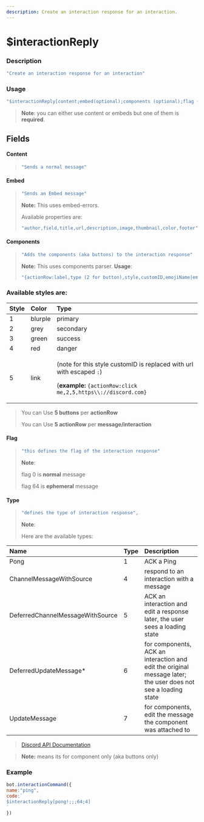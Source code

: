 ```yaml
---
description: Create an interaction response for an interaction.
---
```


# $interactionReply

### Description

```javascript
"Create an interaction response for an interaction"
```

### Usage

```javascript
"$interactionReply[content;embed(optional);components (optional);flag (optional);type (optional)]"
```

> **Note**: you can either use content or embeds but one of them is **required**.

## Fields

#### Content

> ```javascript
> "Sends a normal message"
> ```

#### Embed

> ```javascript
> "Sends an Embed message"
> ```
>
> **Note:** This uses embed-errors.
>
> Available properties are:
>
> ```javascript
> "author,field,title,url,description,image,thumbnail,color,footer"
> ```

#### Components

> ```javascript
> "Adds the components (aka buttons) to the interaction response"
> ```
>
> **Note:** This uses components parser. **Usage**:
>
> ```javascript
> "{actionRow:label,type (2 for button),style,customID,emojiName|emojiID|animated(true/false)(optional),disabled(true/false)(optional):...}"
> ```

### Available styles are:

<table>
  <thead>
    <tr>
      <th style="text-align:left">Style</th>
      <th style="text-align:left">Color</th>
      <th style="text-align:left">Type</th>
    </tr>
  </thead>
  <tbody>
    <tr>
      <td style="text-align:left">1</td>
      <td style="text-align:left">blurple</td>
      <td style="text-align:left">primary</td>
    </tr>
    <tr>
      <td style="text-align:left">2</td>
      <td style="text-align:left">grey</td>
      <td style="text-align:left">secondary</td>
    </tr>
    <tr>
      <td style="text-align:left">3</td>
      <td style="text-align:left">green</td>
      <td style="text-align:left">success</td>
    </tr>
    <tr>
      <td style="text-align:left">4</td>
      <td style="text-align:left">red</td>
      <td style="text-align:left">danger</td>
    </tr>
    <tr>
      <td style="text-align:left">5</td>
      <td style="text-align:left">link</td>
      <td style="text-align:left">
        <p>(note for this style customID is replaced with url with escaped <code>:</code>)</p>
        <p>(<b>example:</b>  <code>{actionRow:click me,2,5,https\\://discord.com}</code>
        </p>
      </td>
    </tr>
  </tbody>
</table>

> You can Use **5 buttons** per **actionRow**
>
> You can Use **5 actionRow** per **message/interaction**

#### Flag

> ```javascript
> "this defines the flag of the interaction response"
> ```
>
> **Note**:
>
> flag 0 is **normal** message
>
> flag 64 is **ephemeral** message

#### Type

> ```javascript
> "defines the type of interaction response",
> ```
>
> **Note**:
>
> Here are the available types:

| Name | Type | Description |
| :--- | :--- | :--- |
| Pong | 1 | ACK a Ping |
| ChannelMessageWithSource | 4 | respond to an interaction with a message |
| DeferredChannelMessageWithSource | 5 | ACK an interaction and edit a response later, the user sees a loading state |
| DeferredUpdateMessage\* | 6 | for components, ACK an interaction and edit the original message later; the user does not see a loading state |
| UpdateMessage | 7 | for components, edit the message the component was attached to |

> [Discord API Documentation](https://discord.com/developers/docs/interactions/slash-commands#interaction-response-object-interaction-callback-type)

> **Note:** means its for component only \(aka buttons only\)

### Example

```javascript
bot.interactionCommand({
name:"ping",
code:`
$interactionReply[pong!;;;64;4]
`
})
```

